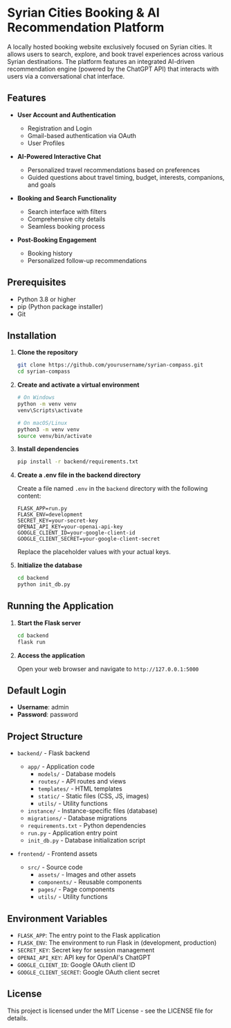 # Syrian Cities Booking & AI Recommendation Platform

A locally hosted booking website exclusively focused on Syrian cities. It allows users to search, explore, and book travel experiences across various Syrian destinations. The platform features an integrated AI-driven recommendation engine (powered by the ChatGPT API) that interacts with users via a conversational chat interface.

## Features

- **User Account and Authentication**
  - Registration and Login
  - Gmail-based authentication via OAuth
  - User Profiles

- **AI-Powered Interactive Chat**
  - Personalized travel recommendations based on preferences
  - Guided questions about travel timing, budget, interests, companions, and goals

- **Booking and Search Functionality**
  - Search interface with filters
  - Comprehensive city details
  - Seamless booking process

- **Post-Booking Engagement**
  - Booking history
  - Personalized follow-up recommendations

## Prerequisites

- Python 3.8 or higher
- pip (Python package installer)
- Git

## Installation

1. **Clone the repository**

   ```bash
   git clone https://github.com/yourusername/syrian-compass.git
   cd syrian-compass
   ```

2. **Create and activate a virtual environment**

   ```bash
   # On Windows
   python -m venv venv
   venv\Scripts\activate

   # On macOS/Linux
   python3 -m venv venv
   source venv/bin/activate
   ```

3. **Install dependencies**

   ```bash
   pip install -r backend/requirements.txt
   ```

4. **Create a .env file in the backend directory**

   Create a file named `.env` in the `backend` directory with the following content:

   ```
   FLASK_APP=run.py
   FLASK_ENV=development
   SECRET_KEY=your-secret-key
   OPENAI_API_KEY=your-openai-api-key
   GOOGLE_CLIENT_ID=your-google-client-id
   GOOGLE_CLIENT_SECRET=your-google-client-secret
   ```

   Replace the placeholder values with your actual keys.

5. **Initialize the database**

   ```bash
   cd backend
   python init_db.py
   ```

## Running the Application

1. **Start the Flask server**

   ```bash
   cd backend
   flask run
   ```

2. **Access the application**

   Open your web browser and navigate to `http://127.0.0.1:5000`

## Default Login

- **Username**: admin
- **Password**: password

## Project Structure

- `backend/` - Flask backend
  - `app/` - Application code
    - `models/` - Database models
    - `routes/` - API routes and views
    - `templates/` - HTML templates
    - `static/` - Static files (CSS, JS, images)
    - `utils/` - Utility functions
  - `instance/` - Instance-specific files (database)
  - `migrations/` - Database migrations
  - `requirements.txt` - Python dependencies
  - `run.py` - Application entry point
  - `init_db.py` - Database initialization script

- `frontend/` - Frontend assets
  - `src/` - Source code
    - `assets/` - Images and other assets
    - `components/` - Reusable components
    - `pages/` - Page components
    - `utils/` - Utility functions

## Environment Variables

- `FLASK_APP`: The entry point to the Flask application
- `FLASK_ENV`: The environment to run Flask in (development, production)
- `SECRET_KEY`: Secret key for session management
- `OPENAI_API_KEY`: API key for OpenAI's ChatGPT
- `GOOGLE_CLIENT_ID`: Google OAuth client ID
- `GOOGLE_CLIENT_SECRET`: Google OAuth client secret

## License

This project is licensed under the MIT License - see the LICENSE file for details.
